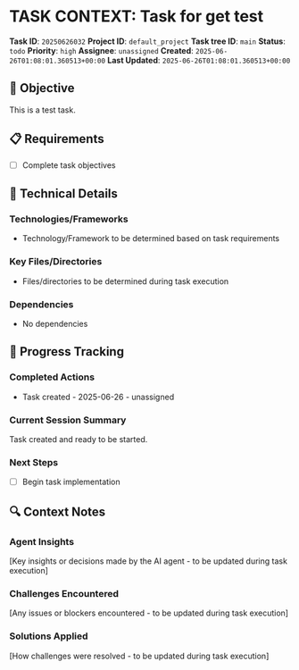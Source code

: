 # TASK CONTEXT: Task for get test

**Task ID**: `20250626032`
**Project ID**: `default_project`
**Task tree ID**: `main`
**Status**: `todo`
**Priority**: `high`
**Assignee**: `unassigned`
**Created**: `2025-06-26T01:08:01.360513+00:00`
**Last Updated**: `2025-06-26T01:08:01.360513+00:00`

## 🎯 Objective
This is a test task.

## 📋 Requirements
- [ ] Complete task objectives

## 🔧 Technical Details
### Technologies/Frameworks
- Technology/Framework to be determined based on task requirements

### Key Files/Directories
- Files/directories to be determined during task execution

### Dependencies
- No dependencies

## 🚀 Progress Tracking
### Completed Actions
- Task created - 2025-06-26 - unassigned

### Current Session Summary
Task created and ready to be started.

### Next Steps
- [ ] Begin task implementation

## 🔍 Context Notes
### Agent Insights
[Key insights or decisions made by the AI agent - to be updated during task execution]

### Challenges Encountered
[Any issues or blockers encountered - to be updated during task execution]

### Solutions Applied
[How challenges were resolved - to be updated during task execution]
